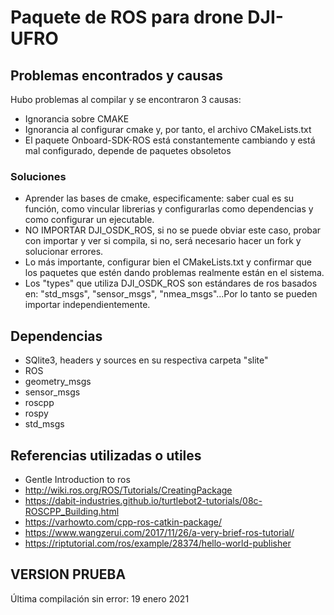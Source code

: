 # Paquete de ROS para drone DJI-UFRO

## Problemas encontrados y causas
Hubo problemas al compilar y se encontraron 3 causas:
- Ignorancia sobre CMAKE
- Ignorancia al configurar cmake y, por tanto, el archivo CMakeLists.txt
- El paquete Onboard-SDK-ROS está constantemente cambiando y está mal configurado, depende de paquetes obsoletos

### Soluciones
- Aprender las bases de cmake, especificamente: saber cual es su función, como vincular librerias y configurarlas como dependencias y como configurar un ejecutable.
- NO IMPORTAR DJI_OSDK_ROS, si no se puede obviar este caso, probar con importar y ver si compila, si no, será necesario hacer un fork y solucionar errores.
- Lo más importante, configurar bien el CMakeLists.txt y confirmar que los paquetes que estén dando problemas realmente están en el sistema.
- Los "types" que utiliza DJI_OSDK_ROS son estándares de ros basados en: "std_msgs", "sensor_msgs", "nmea_msgs"...Por lo tanto se pueden importar independientemente.

## Dependencias
- SQlite3, headers y sources en su respectiva carpeta "slite"
- ROS
- geometry_msgs
- sensor_msgs
- roscpp
- rospy
- std_msgs


## Referencias utilizadas o utiles
- Gentle Introduction to ros
- http://wiki.ros.org/ROS/Tutorials/CreatingPackage
- https://dabit-industries.github.io/turtlebot2-tutorials/08c-ROSCPP_Building.html
- https://varhowto.com/cpp-ros-catkin-package/
- https://www.wangzerui.com/2017/11/26/a-very-brief-ros-tutorial/
- https://riptutorial.com/ros/example/28374/hello-world-publisher

## VERSION PRUEBA
Última compilación sin error: 19 enero 2021

